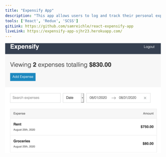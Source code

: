 ```yaml
---
title: "Expensify App"
description: "This app allows users to log and track their personal expenses."
tools: ['React', 'Redux', 'SCSS']
gitLink: https://github.com/samreichle/react-expensify-app
liveLink: https://expensify-app-sjhr23.herokuapp.com/
---
```


![PDP Preview](./expensify-preview.png)